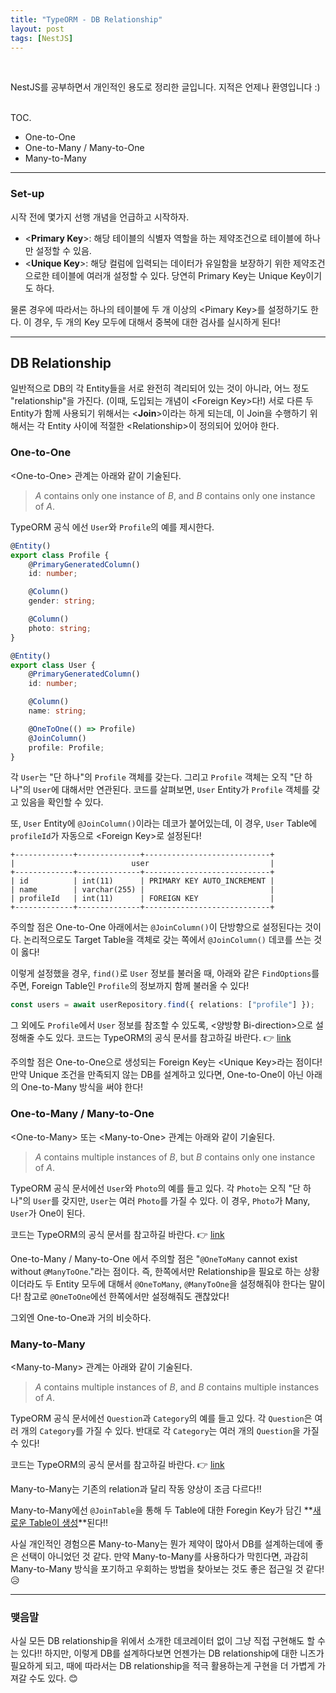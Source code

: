 ```yaml
---
title: "TypeORM - DB Relationship"
layout: post
tags: [NestJS]
---
```


<br/>

NestJS를 공부하면서 개인적인 용도로 정리한 글입니다. 지적은 언제나 환영입니다 :)

<br><span class="statement-title">TOC.</span><br>
- One-to-One
- One-to-Many / Many-to-One
- Many-to-Many

<hr/>

### Set-up

시작 전에 몇가지 선행 개념을 언급하고 시작하자.

- \<**Primary Key**\>: 해당 테이블의 식별자 역할을 하는 제약조건으로 테이블에 하나만 설정할 수 있음.
- \<**Unique Key**\>: 해당 컬럼에 입력되는 데이터가 유일함을 보장하기 위한 제약조건으로한 테이블에 여러개 설정할 수 있다. 당연히 Primary Key는 Unique Key이기도 하다.

물론 경우에 따라서는 하나의 테이블에 두 개 이상의 \<Pimary Key\>를 설정하기도 한다. 이 경우, 두 개의 Key 모두에 대해서 중복에 대한 검사를 실시하게 된다!


<hr/>

## DB Relationship

일반적으로 DB의 각 Entity들을 서로 완전히 격리되어 있는 것이 아니라, 어느 정도 "relationship"을 가진다. (이때, 도입되는 개념이 \<Foreign Key\>다!) 서로 다른 두 Entity가 함께 사용되기 위해서는 \<**Join**\>이라는 하게 되는데, 이 Join을 수행하기 위해서는 각 Entity 사이에 적절한 \<Relationship\>이 정의되어 있어야 한다.

### One-to-One

\<One-to-One\> 관계는 아래와 같이 기술된다.

> $A$ contains only one instance of $B$, and $B$ contains only one instance of $A$.

TypeORM 공식 에선 `User`와 `Profile`의 예를 제시한다.

``` ts
@Entity()
export class Profile {
    @PrimaryGeneratedColumn()
    id: number;

    @Column()
    gender: string;

    @Column()
    photo: string;
}
```

``` ts
@Entity()
export class User {
    @PrimaryGeneratedColumn()
    id: number;

    @Column()
    name: string;

    @OneToOne(() => Profile)
    @JoinColumn()
    profile: Profile;
}
```

각 `User`는 "단 하나"의 `Profile` 객체를 갖는다. 그리고 `Profile` 객체는 오직 "단 하나"의 `User`에 대해서만 연관된다. 코드를 살펴보면, `User` Entity가 `Profile` 객체를 갖고 있음을 확인할 수 있다.

또, `User` Entity에 `@JoinColumn()`이라는 데코가 붙어있는데, 이 경우, `User` Table에 `profileId`가 자동으로 \<Foreign Key\>로 설정된다!

```
+-------------+--------------+----------------------------+
|                          user                           |
+-------------+--------------+----------------------------+
| id          | int(11)      | PRIMARY KEY AUTO_INCREMENT |
| name        | varchar(255) |                            |
| profileId   | int(11)      | FOREIGN KEY                |
+-------------+--------------+----------------------------+
```

주의할 점은 One-to-One 아래에서는 `@JoinColumn()`이 단방향으로 설정된다는 것이다. 논리적으로도 Target Table을 객체로 갖는 쪽에서 `@JoinColumn()` 데코를 쓰는 것이 옳다!

이렇게 설정했을 경우, `find()`로 `User` 정보를 불러올 때, 아래와 같은 `FindOptions`를 주면, Foreign Table인 `Profile`의 정보까지 함께 불러올 수 있다!

``` ts
const users = await userRepository.find({ relations: ["profile"] });
```

그 외에도 `Profile`에서 `User` 정보를 참조할 수 있도록, \<양방향 Bi-direction\>으로 설정해줄 수도 있다. 코드는 TypeORM의 공식 문서를 참고하길 바란다. 👉 [link](https://typeorm.io/#/one-to-one-relations/)

주의할 점은 One-to-One으로 생성되는 Foreign Key는 \<Unique Key\>라는 점이다! 만약 Unique 조건을 만족되지 않는 DB를 설계하고 있다면, One-to-One이 아닌 아래의 One-to-Many 방식을 써야 한다!

### One-to-Many / Many-to-One

\<One-to-Many\> 또는 \<Many-to-One\> 관계는 아래와 같이 기술된다.

> $A$ contains multiple instances of $B$, but $B$ contains only one instance of $A$.

TypeORM 공식 문서에선 `User`와 `Photo`의 예를 들고 있다. 각 `Photo`는 오직 "단 하나"의 `User`를 갖지만, `User`는 여러 `Photo`를 가질 수 있다. 이 경우, `Photo`가 Many, `User`가 One이 된다.

코드는 TypeORM의 공식 문서를 참고하길 바란다. 👉 [link](https://typeorm.io/#/many-to-one-one-to-many-relations)

One-to-Many / Many-to-One 에서 주의할 점은 "`@OneToMany` cannot exist without `@ManyToOne`."라는 점이다. 즉, 한쪽에서만 Relationship을 필요로 하는 상황이더라도 두 Entity 모두에 대해서 `@OneToMany`, `@ManyToOne`을 설정해줘야 한다는 말이다! 참고로 `@OneToOne`에선 한쪽에서만 설정해줘도 괜찮았다!

그외엔 One-to-One과 거의 비슷하다.

### Many-to-Many

\<Many-to-Many\> 관계는 아래와 같이 기술된다.

> $A$ contains multiple instances of $B$, and $B$ contains multiple instances of $A$.

TypeORM 공식 문서에선 `Question`과 `Category`의 예를 들고 있다. 각 `Question`은 여러 개의 `Category`를 가질 수 있다. 반대로 각 `Category`는 여러 개의 `Question`을 가질 수 있다!

코드는 TypeORM의 공식 문서를 참고하길 바란다. 👉 [link](https://typeorm.io/#/many-to-many-relations)

Many-to-Many는 기존의 relation과 달리 작동 양상이 조금 다르다!!

Many-to-Many에선 `@JoinTable`을 통해 두 Table에 대한 Foregin Key가 담긴 **<u>새로운 Table이 생성</u>**된다!!

사실 개인적인 경험으론 Many-to-Many는 뭔가 제약이 많아서 DB를 설계하는데에 좋은 선택이 아니었던 것 같다. 만약 Many-to-Many를 사용하다가 막힌다면, 과감히 Many-to-Many 방식을 포기하고 우회하는 방법을 찾아보는 것도 좋은 접근일 것 같다! 😥

<hr/>

### 맺음말

사실 모든 DB relationship을 위에서 소개한 데코레이터 없이 그냥 직접 구현해도 할 수는 있다!! 하지만, 이렇게 DB를 설계하다보면 언젠가는 DB relationship에 대한 니즈가 필요하게 되고, 때에 따라서는 DB relationship을 적극 활용하는게 구현을 더 가볍게 가져갈 수도 있다. 😊
